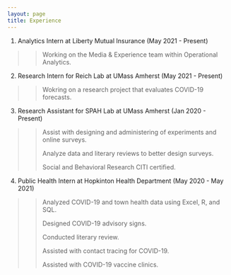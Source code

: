 ```yaml
---
layout: page
title: Experience
---
```


1. Analytics Intern at Liberty Mutual Insurance (May 2021 - Present)
>> Working on the Media & Experience team within Operational Analytics.

2. Research Intern for Reich Lab at UMass Amherst (May 2021 - Present) 
>> Wokring on a research project that evaluates COVID-19 forecasts. 

3. Research Assistant for SPAH Lab at UMass Amherst (Jan 2020 - Present)
>> Assist with designing and administering of experiments and online surveys.
>> 
>> Analyze data and literary reviews to better design surveys.
>> 
>> Social and Behavioral Research CITI certified.

4. Public Health Intern at Hopkinton Health Department (May 2020 - May 2021)
>> Analyzed COVID-19 and town health data using Excel, R, and SQL.
>> 
>> Designed COVID-19 advisory signs.
>> 
>> Conducted literary review.
>> 
>> Assisted with contact tracing for COVID-19.
>> 
>> Assisted with COVID-19 vaccine clinics.


